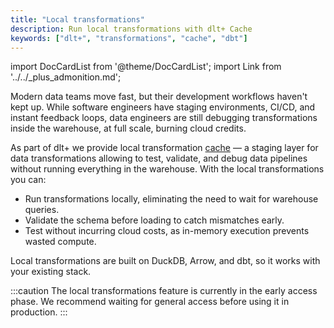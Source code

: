 ```yaml
---
title: "Local transformations"
description: Run local transformations with dlt+ Cache
keywords: ["dlt+", "transformations", "cache", "dbt"]
---
```

import DocCardList from '@theme/DocCardList';
import Link from '../../_plus_admonition.md';

<Link/>

Modern data teams move fast, but their development workflows haven't kept up. While software engineers have staging environments, CI/CD, and instant feedback loops, data engineers are still debugging transformations inside the warehouse, at full scale, burning cloud credits.

As part of dlt+ we provide local transformation [cache](../../core-concepts/cache.md) — a staging layer for data transformations allowing to test, validate, and debug data pipelines without running everything in the warehouse. With the local transformations you can:

* Run transformations locally, eliminating the need to wait for warehouse queries.
* Validate the schema before loading to catch mismatches early.
* Test without incurring cloud costs, as in-memory execution prevents wasted compute.

Local transformations are built on DuckDB, Arrow, and dbt, so it works with your existing stack.

:::caution
The local transformations feature is currently in the early access phase. We recommend waiting for general access before using it in production.
:::

<DocCardList />

